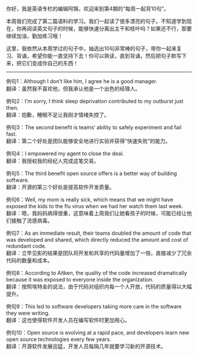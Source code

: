 你好，我是英语专栏的编辑阿锦，欢迎来到第4期的“每周一起背10句”。

本周我们完成了第二篇语料的学习。我们一起读了很多漂亮的句子。不知道学到现在，你再阅读英文句子的时候，能够快速分离出主干和枝叶吗？如果还不行，那要继续加油，勤加练习哦！

这里，我依然从本周学过的句子中，抽选出10句非常棒的句子，带你一起来复习、背诵，希望你能一直坚持下去！你可以熟读，直到背诵，然后把句子默写下来，把它们变成你自己的东西！

* * *

例句1：Although I don’t like him, I agree he is a good manager.  
翻译：虽然我不喜欢他，但我承认他是一个出色的经理人。

例句2：I’m sorry, I think sleep deprivation contributed to my outburst just then.  
翻译：抱歉，睡眠不足让我刚才情绪失控了。

例句3：The second benefit is teams’ ability to safely experiment and fail fast.  
翻译：第二个好处是团队能够安全地进行实验并获得“快速失败”的能力。

例句4：I empowered my agent to close the deal.  
翻译：我授权我的经纪人完成这笔交易。

例句5：The third benefit open source offers is a better way of building software.  
翻译：开源的第三个好处是提高软件开发质量。

例句6：Well, my mom is really sick, which means that we might have exposed the kids to the flu virus when we had her watch them last week.  
翻译：嗯，我妈妈病得很重，这意味着上周我们让她看孩子的时候，可能已经让他们接触了流感病毒。

例句7：As an immediate result, their teams doubled the amount of code that was developed and shared, which directly reduced the amount and cost of redundant code.  
翻译：立竿见影的结果是团队将开发和共享的代码量增加了一倍，直接减少了冗余代码的数量和成本。

例句8：According to Aitken, the quality of the code increased dramatically because it was exposed to everyone inside the organization.  
翻译：按照埃特金的说法，由于代码对组织内每一个人开放，代码的质量得以大幅提升。

例句9：This led to software developers taking more care in the software they were writing.  
翻译：这也使得软件开发人员在编写软件时更加用心。

例句10：Open source is evolving at a rapid pace, and developers learn new open source technologies every few years.  
翻译：开源软件发展迅猛，开发人员每隔几年就要学习新的开源技术。